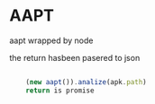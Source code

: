 # AAPT

aapt wrapped by node

the return hasbeen pasered to json

```javascript

    (new aapt()).analize(apk.path) 
    return is promise

```